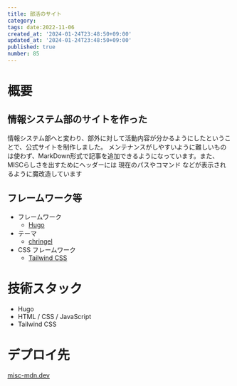 ```yaml
---
title: 部活のサイト
category:
tags: date:2022-11-06
created_at: '2024-01-24T23:48:50+09:00'
updated_at: '2024-01-24T23:48:50+09:00'
published: true
number: 85
---
```


# 概要
## 情報システム部のサイトを作った
情報システム部へと変わり、部外に対して活動内容が分かるようにしたということで、公式サイトを制作しました。
メンテナンスがしやすいように難しいものは使わず、MarkDown形式で記事を追加できるようになっています。また、MISCらしさを出すためにヘッダーには 現在のパスやコマンド などが表示されるように魔改造しています

## フレームワーク等
- フレームワーク
  - [Hugo](https://gohugo.io/)
- テーマ
  - [chringel](https://themes.gohugo.io/themes/chringel-hugo-theme/)
- CSS フレームワーク
  - [Tailwind CSS](https://tailwindcss.com/)

# 技術スタック
- Hugo
- HTML / CSS / JavaScript
- Tailwind CSS

# デプロイ先
[misc-mdn.dev](https://misc-mdn.dev/)

